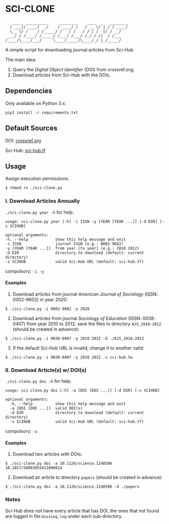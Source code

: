# SCI-CLONE

```
   _____ __________     ________    ____  _   ________
  / ___// ____/  _/    / ____/ /   / __ \/ | / / ____/
  \__ \/ /    / /_____/ /   / /   / / / /  |/ / __/   
 ___/ / /____/ /_____/ /___/ /___/ /_/ / /|  / /___   
/____/\____/___/     \____/_____/\____/_/ |_/_____/ 
```
A simple script for downloading journal articles from Sci-Hub. 

The main idea:

1. Query the *Digital Object Identifier* (DOI) from crossref.org;
2. Download articles from Sci-Hub with the DOIs.

## Dependencies

Only available on Python 3.x:

  ```{python}
  pip3 install -r requirements.txt
  ```

## Default Sources

  DOI: [crossref.org](https://crossref.org)

  Sci-Hub: [sci-hub.tf](https://sci-hub.tf)

## Usage

Assign execution permissions:

```bash
$ chmod +x ./sci-clone.py
```

### I. Download Articles Annually 

  ```./sci-clone.py year -h``` for help.
  ```{bash}
usage: sci-clone.py year [-h] -i ISSN -y [YEAR [YEAR ...]] [-d DIR] [-s SCIHUB]

optional arguments:
  -h, --help            show this help message and exit
  -i ISSN               journal ISSN (e.g.: 0002-9602)
  -y [YEAR [YEAR ...]]  from year [to year] (e.g.: 2010 2012)
  -d DIR                directory to download (default: current directory)
  -s SCIHUB             valid Sci-Hub URL (default: sci-hub.tf)
  ```
   compulsory: ```-i -y```

#### Examples

   1. Download articles from journal _American Journal of Sociology_ (ISSN: 0002-9602) in year 2020:
   ```{bash}
   $ ./sci-clone.py -i 0002-9602 -y 2020
   ```

   2. Download articles from journal _Sociology of Education_ (ISSN: 0038-0407) from year 2010 to 2012, save the files to directory ```AJS_2010-2012``` (should be created in advance):
   ```{bash}
   $ ./sci-clone.py -i 0038-0407 -y 2010 2012 -d ./AJS_2010-2012
   ```

   3. If the default Sci-Hub URL is invalid, change it to another valid:
   ```{bash}
   $ ./sci-clone.py -i 0038-0407 -y 2010 2012 -s sci-hub.tw
   ```

### II. Download Article(s) w/ DOI(s)

```./sci-clone.py doi -h``` for help.

```{bash}
usage: sci-clone.py doi [-h] -a [DOI [DOI ...]] [-d DIR] [-s SCIHUB]

optional arguments:
  -h, --help          show this help message and exit
  -a [DOI [DOI ...]]  valid DOI(s)
  -d DIR              directory to download (default: current directory)
  -s SCIHUB           valid Sci-Hub URL (default: sci-hub.tf)
```

compulsory: ```-a```

#### Examples

1. Download two articles with DOIs:

```{bash}
$ ./sci-clone.py doi -a 10.1126/science.1248506 10.1017/S0003055413000014
```

2. Download an article to directory ```papers``` (should be created in advance):

```{bash}
$ ./sci-clone.py doi -a 10.1126/science.1248506 -d ./papers
```



### Notes

   Sci-Hub does not have every article that has DOI, the ones that not found are logged in file ```missing.log``` under each sub-directory.

   
